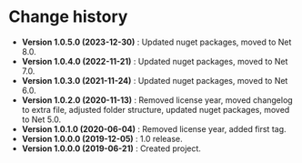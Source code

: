 # Change history

* **Version 1.0.5.0 (2023-12-30)** : Updated nuget packages, moved to Net 8.0.
* **Version 1.0.4.0 (2022-11-21)** : Updated nuget packages, moved to Net 7.0.
* **Version 1.0.3.0 (2021-11-24)** : Updated nuget packages, moved to Net 6.0.
* **Version 1.0.2.0 (2020-11-13)** : Removed license year, moved changelog to extra file, adjusted folder structure, updated nuget packages, moved to Net 5.0.
* **Version 1.0.1.0 (2020-06-04)** : Removed license year, added first tag.
* **Version 1.0.0.0 (2019-12-05)** : 1.0 release.
* **Version 1.0.0.0 (2019-06-21)** : Created project.